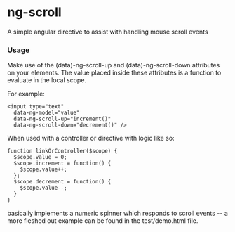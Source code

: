 # ng-scroll
A simple angular directive to assist with handling mouse scroll events 

### Usage
Make use of the (data)-ng-scroll-up and (data)-ng-scroll-down attributes on your 
elements. The value placed inside these attributes is a function to evaluate in the
local scope.

For example:
```
<input type="text" 
  data-ng-model="value" 
  data-ng-scroll-up="increment()" 
  data-ng-scroll-down="decrement()" />
```
When used with a controller or directive with logic like so:
```
function linkOrController($scope) {
  $scope.value = 0;
  $scope.increment = function() {
    $scope.value++;
  };
  $scope.decrement = function() {
    $scope.value--;
  }
}
```
basically implements a numeric spinner which responds to scroll events -- a more fleshed
out example can be found in the test/demo.html file.